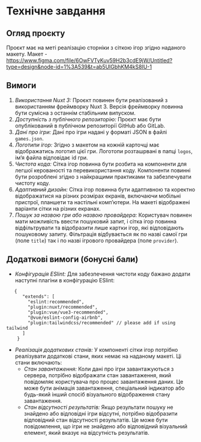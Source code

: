 # Технічне завдання

## Огляд проєкту
Проєкт має на меті реалізацію сторніки з сіткою ігор згідно наданого макету.
Макет - https://www.figma.com/file/6OwFVTyKuv59H2b3cdE9jW/Untitled?type=design&node-id=1%3A539&t=ab5UlGbhKM4kS8IU-1

## Вимоги

1. *Використання Nuxt 3:* Проєкт повинен бути реалізований з використанням фреймворку Nuxt 3. Версія фреймворку повинна бути сумісна з останнім стабільним випуском.
2. *Доступність з публічного репозиторію:* Проєкт має бути опублікований в публічном репозиторії GitHub або GitLab.
4. *Дані про ігри:* Дані про ігри надані у форматі JSON в файлі `games.json`.
5. *Логотипи ігор:* Згідно з макетом на кожній карточці має відображатись логотип цієї гри. Логотопи розташрвані в папці `logos`, імʼя файла відповідає id гри.
6. *Чистота кода:* Сітка ігор повинна бути розбита на компоненти для легшої керованості та перевикористання коду. Компоненти повинні бути розроблені згідно з найкращими практиками та забезпечувати чистоту коду.
7. *Адаптивний дизайн:* Сітка ігор повинна бути адаптивною та коректно відображатися на різних розмірах екранів, включаючи мобільні пристрої, планшети та настільні комп’ютери. На макеті відображені варіанти сітки на різних екранах.
8. *Пошук за назвою гри або назвою провайдера:* Користувач повинен мати можливість ввести пошуковий запит, і сітка ігор повинна
   відфільтрувати та відобразити лише картки ігор, які відповідають пошуковому запиту. Фільтрація відбувається як по назві самої гри (поле `title`) так і по назві ігрового провайдера (поле `provider`).
   
## Додаткові вимоги (бонусні бали)
*  *Конфігурація ESlint:* Для забезпечення чистоти коду бажано додати наступні плагіни в конфігурацію ESlint:
```
   {
      "extends": [
        "eslint:recommended",
        "plugin:nuxt/recommended",
        "plugin:vue/vue3-recommended",
        "@vue/eslint-config-airbnb",
        "plugin:tailwindcss/recommended" // please add if using tailwind
      ]
    }
```

* *Реалізація додаткових станів:* У компоненті сітки ігор потрібно реалізувати додаткові стани, яких немає на наданому
  макеті. Ці стани включають:
    * *Стан завантаження:* Коли дані про ігри завантажуються з сервера, потрібно відображати стан завантаження, який повідомляє користувача про процес завантаження даних. Це може бути анімація завантаження, спеціальний індикатор або будь-який інший спосіб візуального відображення стану завантаження.
    * *Стан відсутності результатів:* Якщо результати пошуку не знайдено або відповідні ігри відсутні, потрібно відобразити відповідний стан відсутності результатів. Це може бути повідомлення, що ігри не знайдено або відповідний візуальний елемент, який вказує на відсутність результатів.
